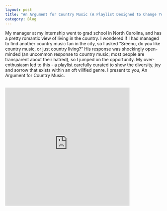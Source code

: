 ```yaml
---
layout: post
title: "An Argument for Country Music (A Playlist Designed to Change Your Mind)"
category: Blog
---
```

My manager at my internship went to grad school in North Carolina, and has a pretty romantic view of living in the country. I wondered if I had managed to find another country music fan in the city, so I asked “Sreenu, do you like country music, or just country living?” His response was shockingly open-minded (an uncommon response to country music; most people are transparent about their hatred), so I jumped on the opportunity. My over-enthusiasm led to this - a playlist carefully curated to show the diversity, joy and sorrow that exists within an oft vilified genre. I present to you, An Argument for Country Music.

<br>

<iframe src="https://open.spotify.com/embed/playlist/54VC9qZjirakp2Vtt6D055" width="400" height="380" frameborder="0" allowtransparency="true" allow="encrypted-media"></iframe>


